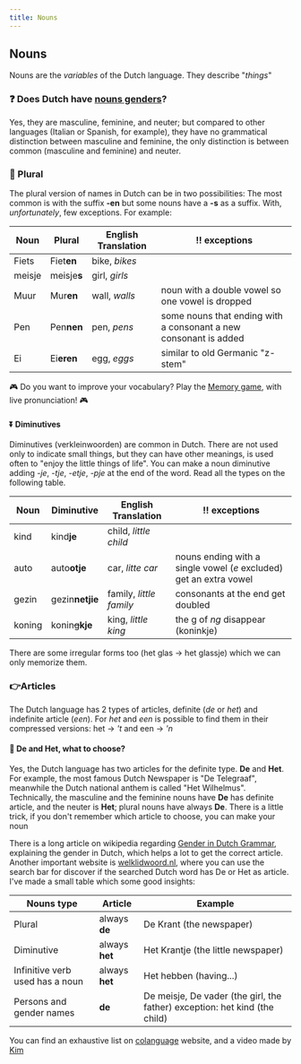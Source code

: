 ```yaml
---
title: Nouns
---
```


## Nouns

Nouns are the _variables_ of the Dutch language. They describe "_things_"

### ❓ Does Dutch have <a href="https://en.wikipedia.org/wiki/Grammatical_gender" target="_blank">nouns genders</a>?

Yes, they are masculine, feminine, and neuter; but compared to other languages (Italian or Spanish, for example), they have no grammatical distinction between masculine and feminine, the only distinction is between common (masculine and feminine) and neuter.

### 👥 Plural

The plural version of names in Dutch can be in two possibilities: The most common is with the suffix **-en** but some nouns have a **-s** as a suffix. With, _unfortunately_, few exceptions. For example:

| Noun   | Plural      | English Translation | ‼️ exceptions                                                    |
| ------ | ----------- | ------------------- | ---------------------------------------------------------------- |
| Fiets  | Fiet**en**  | bike, _bikes_       |                                                                  |
| meisje | meisje**s** | girl, _girls_       |                                                                  |
| Muur   | Mur**en**   | wall, _walls_       | noun with a double vowel so one vowel is dropped                 |
| Pen    | Pen**nen**  | pen, _pens_         | some nouns that ending with a consonant a new consonant is added |
| Ei     | Ei**eren**  | egg, _eggs_         | similar to old Germanic "z-stem"                                 |

🎮 Do you want to improve your vocabulary? Play the <a href="/games/memory">Memory game</a>, with live pronunciation! 🎮

#### ⏬ Diminutives

Diminutives (verkleinwoorden) are common in Dutch. There are not used only to indicate small things, but they can have other meanings, is used often to "enjoy the little things of life". You can make a noun diminutive adding _-je_, _-tje_, _-etje_, _-pje_ at the end of the word. Read all the types on the following table.

| Noun   | Diminutive        | English Translation     | ‼️ exceptions                                                      |
| ------ | ----------------- | ----------------------- | ------------------------------------------------------------------ |
| kind   | kind**je**        | child, _little child_   |                                                                    |
| auto   | auto**otje**      | car, _litte car_        | nouns ending with a single vowel (_e_ excluded) get an extra vowel |
| gezin  | gezin**netjie**   | family, _little family_ | consonants at the end get doubled                                  |
| koning | konin~~g~~**kje** | king, _little king_     | the g of _ng_ disappear (koninkje)                                 |

There are some irregular forms too (het glas → het glassje) which we can only memorize them.

### 👉Articles

The Dutch language has 2 types of articles, definite (_de_ or _het_) and indefinite article (_een_). For _het_ and _een_ is possible to find them in their compressed versions: het → _'t_ and een → _'n_

#### 🤔 De and Het, what to choose?

Yes, the Dutch language has two articles for the definite type. **De** and **Het**. For example, the most famous Dutch Newspaper is "De Telegraaf", meanwhile the Dutch national anthem is called "Het Wilhelmus". Technically, the masculine and the feminine nouns have **De** has definite article, and the neuter is **Het**; plural nouns have always **De**. There is a little trick, if you don't remember which article to choose, you can make your noun

There is a long article on wikipedia regarding [Gender in Dutch Grammar](https://en.wikipedia.org/wiki/Gender_in_Dutch_grammar), explaining the gender in Dutch, which helps a lot to get the correct article. Another important website is [welklidwoord.nl](https://www.welklidwoord.nl/), where you can use the search bar for discover if the searched Dutch word has De or Het as article. I've made a small table which some good insights:

| Nouns type                      | Article        | Example                                                                    |
| ------------------------------- | -------------- | -------------------------------------------------------------------------- |
| Plural                          | always **de**  | De Krant (the newspaper)                                                   |
| Diminutive                      | always **het** | Het Krantje (the little newspaper)                                         |
| Infinitive verb used has a noun | always **het** | Het hebben (having...)                                                     |
| Persons and gender names        | **de**         | De meisje, De vader (the girl, the father) exception: het kind (the child) |

You can find an exhaustive list on [colanguage](https://www.colanguage.com/dutch-articles) website, and a video made by [Kim](https://www.youtube.com/watch?v=3f6ppki9o54)
